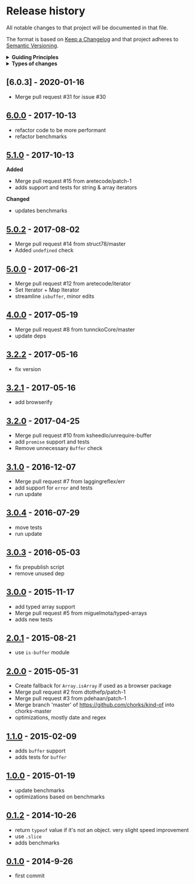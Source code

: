 # Release history

All notable changes to that project will be documented in that file.

The format is based on [Keep a Changelog](http://keepachangelog.com/en/1.0.0/)
and that project adheres to [Semantic Versioning](http://semver.org/spec/v2.0.0.html).

<details>
  <summary><strong>Guiding Principles</strong></summary>

- Changelogs are for humans, not machines.
- There should be an entry for every single version.
- The same types of changes should be grouped.
- Versions and sections should be linkable.
- The latest version comes first.
- The release date of each versions is displayed.
- Mention whether you follow Semantic Versioning.

</details>

<details>
  <summary><strong>Types of changes</strong></summary>

Changelog entries are classified using the following labels _(from [keep-a-changelog](http://keepachangelog.com/)_):

- `Added` for new features.
- `Changed` for changes in existing functionality.
- `Deprecated` for soon-to-be removed features.
- `Removed` for now removed features.
- `Fixed` for any bug fixes.
- `Security` in case of vulnerabilities.

</details>

## [6.0.3] - 2020-01-16

- Merge pull request #31 for issue #30

## [6.0.0] - 2017-10-13

- refactor code to be more performant
- refactor benchmarks

## [5.1.0] - 2017-10-13

**Added**

- Merge pull request #15 from aretecode/patch-1
- adds support and tests for string & array iterators

**Changed**

- updates benchmarks

## [5.0.2] - 2017-08-02

- Merge pull request #14 from struct78/master
- Added `undefined` check

## [5.0.0] - 2017-06-21

- Merge pull request #12 from aretecode/iterator
- Set Iterator + Map Iterator
- streamline `isbuffer`, minor edits

## [4.0.0] - 2017-05-19

- Merge pull request #8 from tunnckoCore/master
- update deps

## [3.2.2] - 2017-05-16

- fix version

## [3.2.1] - 2017-05-16

- add browserify

## [3.2.0] - 2017-04-25

- Merge pull request #10 from ksheedlo/unrequire-buffer
- add `promise` support and tests
- Remove unnecessary `Buffer` check

## [3.1.0] - 2016-12-07

- Merge pull request #7 from laggingreflex/err
- add support for `error` and tests
- run update

## [3.0.4] - 2016-07-29

- move tests
- run update

## [3.0.3] - 2016-05-03

- fix prepublish script
- remove unused dep

## [3.0.0] - 2015-11-17

- add typed array support
- Merge pull request #5 from miguelmota/typed-arrays
- adds new tests

## [2.0.1] - 2015-08-21

- use `is-buffer` module

## [2.0.0] - 2015-05-31

- Create fallback for `Array.isArray` if used as a browser package
- Merge pull request #2 from dtothefp/patch-1
- Merge pull request #3 from pdehaan/patch-1
- Merge branch 'master' of https://github.com/chorks/kind-of into chorks-master
- optimizations, mostly date and regex

## [1.1.0] - 2015-02-09

- adds `buffer` support
- adds tests for `buffer`

## [1.0.0] - 2015-01-19

- update benchmarks
- optimizations based on benchmarks

## [0.1.2] - 2014-10-26

- return `typeof` value if it's not an object. very slight speed improvement
- use `.slice`
- adds benchmarks

## [0.1.0] - 2014-9-26

- first commit

[6.0.0]: https://github.com/jonschlinkert/kind-of/compare/5.1.0...6.0.0
[5.1.0]: https://github.com/jonschlinkert/kind-of/compare/5.0.2...5.1.0
[5.0.2]: https://github.com/jonschlinkert/kind-of/compare/5.0.1...5.0.2
[5.0.1]: https://github.com/jonschlinkert/kind-of/compare/5.0.0...5.0.1
[5.0.0]: https://github.com/jonschlinkert/kind-of/compare/4.0.0...5.0.0
[4.0.0]: https://github.com/jonschlinkert/kind-of/compare/3.2.2...4.0.0
[3.2.2]: https://github.com/jonschlinkert/kind-of/compare/3.2.1...3.2.2
[3.2.1]: https://github.com/jonschlinkert/kind-of/compare/3.2.0...3.2.1
[3.2.0]: https://github.com/jonschlinkert/kind-of/compare/3.1.0...3.2.0
[3.1.0]: https://github.com/jonschlinkert/kind-of/compare/3.0.4...3.1.0
[3.0.4]: https://github.com/jonschlinkert/kind-of/compare/3.0.3...3.0.4
[3.0.3]: https://github.com/jonschlinkert/kind-of/compare/3.0.0...3.0.3
[3.0.0]: https://github.com/jonschlinkert/kind-of/compare/2.0.1...3.0.0
[2.0.1]: https://github.com/jonschlinkert/kind-of/compare/2.0.0...2.0.1
[2.0.0]: https://github.com/jonschlinkert/kind-of/compare/1.1.0...2.0.0
[1.1.0]: https://github.com/jonschlinkert/kind-of/compare/1.0.0...1.1.0
[1.0.0]: https://github.com/jonschlinkert/kind-of/compare/0.1.2...1.0.0
[0.1.2]: https://github.com/jonschlinkert/kind-of/compare/0.1.0...0.1.2
[0.1.0]: https://github.com/jonschlinkert/kind-of/commit/2fae09b0b19b1aadb558e9be39f0c3ef6034eb87

[Unreleased]: https://github.com/jonschlinkert/kind-of/compare/0.1.2...HEAD
[keep-a-changelog]: https://github.com/olivierlacan/keep-a-changelog
